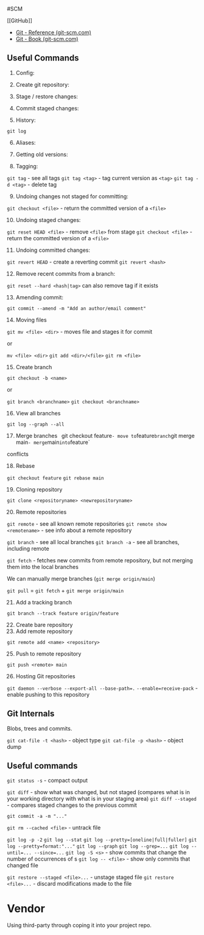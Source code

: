 #SCM

[[GitHub]]
- [Git - Reference (git-scm.com)](https://git-scm.com/docs)
- [Git - Book (git-scm.com)](https://git-scm.com/book/en/v2)
## Useful Commands

1. Config:

2. Create git repository:

3. Stage / restore changes:

4. Commit staged changes:

5. History:

`git log`

6. Aliases:

7. Getting old versions:

8. Tagging:

`git tag` - see all tags
`git tag <tag>` - tag current version as `<tag>`
`git tag -d <tag>` - delete tag

9. Undoing changes not staged for committing:

`git checkout <file>` - return the committed version of a `<file>`

10. Undoing staged changes:

`git reset HEAD <file>` - remove `<file>` from stage
`git checkout <file>` - return the committed version of a `<file>`

11. Undoing committed changes:

`git revert HEAD` - create a reverting commit
`git revert <hash>`

12. Remove recent commits from a branch:

`git reset --hard <hash|tag>`
can also remove tag if it exists

13. Amending commit:

`git commit --amend -m "Add an author/email comment"`

14. Moving files

`git mv <file> <dir>` - moves file and stages it for commit

or

`mv <file> <dir>`
`git add <dir>/<file>`
`git rm <file>`

15. Create branch

`git checkout -b <name>`

or

`git branch <branchname>`
`git checkout <branchname>`

16. View all branches

`git log --graph --all`

17. Merge branches
`
`git checkout feature` - move to `feature` branch
`git merge main` - merge `main` into `feature`

conflicts

18. Rebase

`git checkout feature`
`git rebase main`

19. Cloning repository

`git clone <repositoryname> <newrepositoryname>`

20. Remote repositories

`git remote` - see all known remote repositories
`git remote show <remotename>` - see info about a remote repository

`git branch` - see all local branches
`git branch -a` - see all branches, including remote

`git fetch` - fetches new commits from remote repository, but not merging them into the local branches

We can manually merge branches (`git merge origin/main`)

`git pull` = `git fetch` + `git merge origin/main`

21. Add a tracking branch

`git branch --track feature origin/feature`

22. Create bare repository
23. Add remote repository

`git remote add <name> <repository>`

25. Push to remote repository

`git push <remote> main`

26. Hosting Git repositories

`git daemon --verbose --export-all --base-path=.`
`--enable=receive-pack` - enable pushing to this repository
## Git Internals

Blobs, trees and commits.

`git cat-file -t <hash>` - object type
`git cat-file -p <hash>` - object dump
## Useful commands

`git status -s` - compact output

`git diff` - show what was changed, but not staged (compares what is in your working directory with what is in your staging area)
`git diff --staged` - compares staged changes to the previous commit

`git commit -a -m "..."`

`git rm --cached <file>` - untrack file

`git log -p -2`
`git log --stat`
`git log --pretty=[oneline|full|fuller]`
`git log --pretty=format:"..."`
`git log --graph`
`git log --grep=...`
`git log --until=... --since=...`
`git log -S <s>` - show commits that change the number of occurrences of s
`git log -- <file>` - show only commits that changed file

`git restore --staged <file>...` - unstage staged file
`git restore <file>...` - discard modifications made to the file
# Vendor

Using third-party through coping it into your project repo.